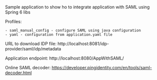 Sample application to show ho to integrate application with SAML using Spring 6 libs

Profiles:

    - saml_manual_config - configure SAML using java configuration
    - yaml - configuration from application.yaml file

URL to download IDP file:
http://localhost:8081/idp-provider/saml/idp/metadata

Application endpoint:
http://localhost:8080/AppWithSAML/

Online SAML decoder: https://developer.pingidentity.com/en/tools/saml-decoder.html
